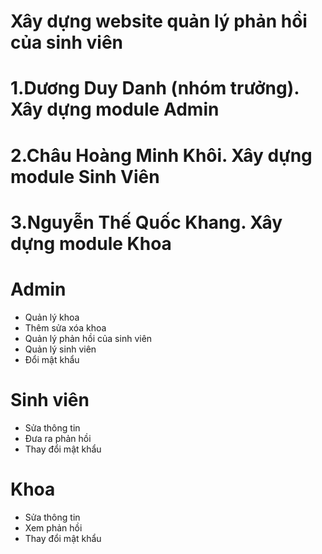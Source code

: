 # Xây dựng website quản lý phản hồi của sinh viên 

# 1.Dương Duy Danh (nhóm trưởng). Xây dựng module Admin
# 2.Châu Hoàng Minh Khôi. Xây dựng module Sinh Viên
# 3.Nguyễn Thế Quốc Khang. Xây dựng module Khoa

# Admin
+ Quản lý khoa
+ Thêm sửa xóa khoa
+ Quản lý phản hồi của sinh viên
+ Quản lý sinh viên
+ Đổi mật khẩu
# Sinh viên
+ Sửa thông tin
+ Đưa ra phản hồi
+ Thay đổi mật khẩu
# Khoa
+ Sửa thông tin
+ Xem phản hồi
+ Thay đổi mật khẩu
